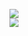 [![](https://img.shields.io/badge/Made%20With-Github%20Spray-lightgrey.svg?style=for-the-badge&logo=github)](https://github.com/Annihil/github-spray#4633)  
[![](https://i.imgur.com/2DrTn0Z.gif)](https://github.com/Annihil/github-spray)